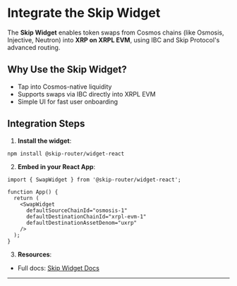 # Integrate the Skip Widget

The **Skip Widget** enables token swaps from Cosmos chains (like Osmosis, Injective, Neutron) into **XRP on XRPL EVM**, using IBC and Skip Protocol's advanced routing.

## Why Use the Skip Widget?

* Tap into Cosmos-native liquidity
* Supports swaps via IBC directly into XRPL EVM
* Simple UI for fast user onboarding

## Integration Steps

1. **Install the widget**:

```bash
npm install @skip-router/widget-react
```

2. **Embed in your React App**:

```tsx
import { SwapWidget } from '@skip-router/widget-react';

function App() {
  return (
    <SwapWidget
      defaultSourceChainId="osmosis-1"
      defaultDestinationChainId="xrpl-evm-1"
      defaultDestinationAssetDenom="uxrp"
    />
  );
}
```

3. **Resources**:

* Full docs: [Skip Widget Docs](https://docs.skip.build/go/widget/getting-started)

---
